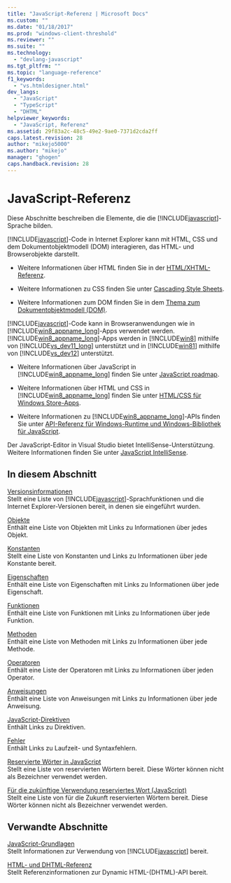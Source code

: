 ```yaml
---
title: "JavaScript-Referenz | Microsoft Docs"
ms.custom: ""
ms.date: "01/18/2017"
ms.prod: "windows-client-threshold"
ms.reviewer: ""
ms.suite: ""
ms.technology: 
  - "devlang-javascript"
ms.tgt_pltfrm: ""
ms.topic: "language-reference"
f1_keywords: 
  - "vs.htmldesigner.html"
dev_langs: 
  - "JavaScript"
  - "TypeScript"
  - "DHTML"
helpviewer_keywords: 
  - "JavaScript, Referenz"
ms.assetid: 29f83a2c-48c5-49e2-9ae0-7371d2cda2ff
caps.latest.revision: 28
author: "mikejo5000"
ms.author: "mikejo"
manager: "ghogen"
caps.handback.revision: 28
---
```

# JavaScript-Referenz
Diese Abschnitte beschreiben die Elemente, die die [!INCLUDE[javascript](../../includes/javascript-md.md)]\-Sprache bilden.  
  
 [!INCLUDE[javascript](../../includes/javascript-md.md)]\-Code in Internet Explorer kann mit HTML, CSS und dem Dokumentobjektmodell \(DOM\) interagieren, das HTML\- und Browserobjekte darstellt.  
  
-   Weitere Informationen über HTML finden Sie in der [HTML\/XHTML\-Referenz](http://go.microsoft.com/fwlink/p/?LinkId=251007).  
  
-   Weitere Informationen zu CSS finden Sie unter [Cascading Style Sheets](http://go.microsoft.com/fwlink/p/?LinkId=251008).  
  
-   Weitere Informationen zum DOM finden Sie in dem [Thema zum Dokumentobjektmodell \(DOM\)](http://go.microsoft.com/fwlink/p/?LinkId=251009).  
  
 [!INCLUDE[javascript](../../includes/javascript-md.md)]\-Code kann in Browseranwendungen wie in [!INCLUDE[win8_appname_long](../../includes/win8-appname-long-md.md)]\-Apps verwendet werden.  [!INCLUDE[win8_appname_long](../../includes/win8-appname-long-md.md)]\-Apps werden in [!INCLUDE[win8](../../includes/win8-md.md)] mithilfe von [!INCLUDE[vs_dev11_long](../../includes/vs-dev11-long-md.md)] unterstützt und in [!INCLUDE[win81](../../includes/win81-md.md)] mithilfe von [!INCLUDE[vs_dev12](../../includes/vs-dev12-md.md)] unterstützt.  
  
-   Weitere Informationen über JavaScript in [!INCLUDE[win8_appname_long](../../includes/win8-appname-long-md.md)] finden Sie unter [JavaScript roadmap](http://msdn.microsoft.com/de-de/4f28182b-1e4b-4bbd-8ae9-dcc504de4341).  
  
-   Weitere Informationen über HTML und CSS in [!INCLUDE[win8_appname_long](../../includes/win8-appname-long-md.md)] finden Sie unter [HTML\/CSS für Windows Store\-Apps](http://go.microsoft.com/fwlink/p/?LinkId=250939).  
  
-   Weitere Informationen zu [!INCLUDE[win8_appname_long](../../includes/win8-appname-long-md.md)]\-APIs finden Sie unter [API\-Referenz für Windows\-Runtime und Windows\-Bibliothek für JavaScript](http://go.microsoft.com/fwlink/p/?LinkID=250938).  
  
 Der JavaScript\-Editor in Visual Studio bietet IntelliSense\-Unterstützung.  Weitere Informationen finden Sie unter [JavaScript IntelliSense](../Topic/JavaScript%20IntelliSense.md).  
  
## In diesem Abschnitt  
 [Versionsinformationen](../../javascript/reference/javascript-version-information.md)  
 Stellt eine Liste von [!INCLUDE[javascript](../../includes/javascript-md.md)]\-Sprachfunktionen und die Internet Explorer\-Versionen bereit, in denen sie eingeführt wurden.  
  
 [Objekte](../../javascript/reference/javascript-objects.md)  
 Enthält eine Liste von Objekten mit Links zu Informationen über jedes Objekt.  
  
 [Konstanten](../../javascript/reference/javascript-constants.md)  
 Stellt eine Liste von Konstanten und Links zu Informationen über jede Konstante bereit.  
  
 [Eigenschaften](../../javascript/reference/javascript-properties.md)  
 Enthält eine Liste von Eigenschaften mit Links zu Informationen über jede Eigenschaft.  
  
 [Funktionen](../../javascript/reference/javascript-functions.md)  
 Enthält eine Liste von Funktionen mit Links zu Informationen über jede Funktion.  
  
 [Methoden](../../javascript/reference/javascript-methods.md)  
 Enthält eine Liste von Methoden mit Links zu Informationen über jede Methode.  
  
 [Operatoren](../../javascript/reference/javascript-operators.md)  
 Enthält eine Liste der Operatoren mit Links zu Informationen über jeden Operator.  
  
 [Anweisungen](../../javascript/reference/javascript-statements.md)  
 Enthält eine Liste von Anweisungen mit Links zu Informationen über jede Anweisung.  
  
 [JavaScript\-Direktiven](../../javascript/reference/javascript-directives.md)  
 Enthält Links zu Direktiven.  
  
 [Fehler](../../javascript/reference/javascript-errors.md)  
 Enthält Links zu Laufzeit\- und Syntaxfehlern.  
  
 [Reservierte Wörter in JavaScript](../../javascript/reference/javascript-reserved-words.md)  
 Stellt eine Liste von reservierten Wörtern bereit.  Diese Wörter können nicht als Bezeichner verwendet werden.  
  
 [Für die zukünftige Verwendung reserviertes Wort \(JavaScript\)](../../javascript/reference/javascript-future-reserved-words.md)  
 Stellt eine Liste von für die Zukunft reservierten Wörtern bereit.  Diese Wörter können nicht als Bezeichner verwendet werden.  
  
## Verwandte Abschnitte  
 [JavaScript\-Grundlagen](../../javascript/javascript-fundamentals.md)  
 Stellt Informationen zur Verwendung von [!INCLUDE[javascript](../../includes/javascript-md.md)] bereit.  
  
 [HTML\- und DHTML\-Referenz](http://go.microsoft.com/fwlink/?LinkId=148095)  
 Stellt Referenzinformationen zur Dynamic HTML\-\(DHTML\)\-API bereit.
